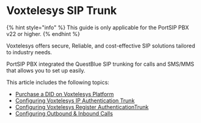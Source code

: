 # Voxtelesys SIP Trunk

{% hint style="info" %}
This guide is only applicable for the PortSIP PBX v22 or higher.
{% endhint %}

Voxtelesys offers secure, Reliable, and cost-effective SIP solutions tailored to industry needs.

PortSIP PBX integrated the QuestBlue SIP trunking for calls and SMS/MMS that allows you to set up easily.

This article includes the following topics:

* [Purchase a DID on Voxtelesys Platform](purchase-a-did-on-questblue-platform.md)
* [Configuring Voxtelesys IP Authentication Trunk](configuring-questblue-ip-authentication-trunk.md)
* [Configuring Voxtelesys Register AuthenticationTrunk](configuring-questblue-register-authentication-trunk.md)
* [Configuring Outbound & Inbound Calls](configuring-outbound-and-inbound-calls.md)

